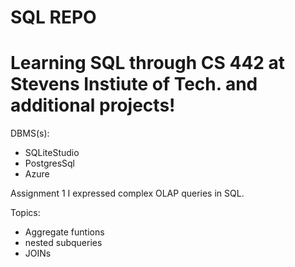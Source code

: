 # SQL REPO

# Learning SQL through CS 442 at Stevens Instiute of Tech. and additional projects!

DBMS(s):
* SQLiteStudio
* PostgresSql
* Azure

Assignment 1 I expressed complex OLAP queries in SQL. 

Topics: 
* Aggregate funtions
* nested subqueries
* JOINs
